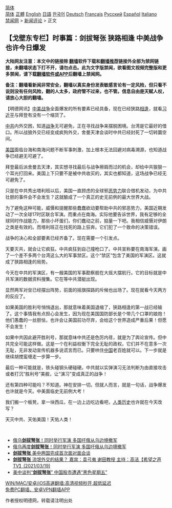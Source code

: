  <!-- 面包屑导航 --> <div class="breadcrumb"><!-- GTranslate: https://gtranslate.io/ -->  <div class="switcher notranslate">  <div class="selected">  <a href="#" onclick="return false;"> 简体</a>  </div>  <div class="option">  <a href="https://www.bannedbook.org" onclick="doGTranslate('zh-CN|zh-CN');jQuery('div.switcher div.selected a').html(jQuery(this).html());return false;" title="简体中文" class="nturl selected"> 简体</a>  <a href="https://www.bannedbook.org/zh-tw/" onclick="doGTranslate('zh-CN|zh-TW');jQuery('div.switcher div.selected a').html(jQuery(this).html());return false;" title="繁體中文" class="nturl"> 正體</a>  <a href="https://www.bannedbook.org/en/" onclick="doGTranslate('zh-CN|en');jQuery('div.switcher div.selected a').html(jQuery(this).html());return false;" title="English" class="nturl"> English</a>  <a href="https://www.bannedbook.org/ja/" onclick="doGTranslate('zh-CN|ja');jQuery('div.switcher div.selected a').html(jQuery(this).html());return false;" title="日本語" class="nturl"> 日語</a>  <a href="https://www.bannedbook.org/ko/" onclick="doGTranslate('zh-CN|ko');jQuery('div.switcher div.selected a').html(jQuery(this).html());return false;" title="한국어" class="nturl"> 한국어</a>  <a href="https://www.bannedbook.org/de/" onclick="doGTranslate('zh-CN|de');jQuery('div.switcher div.selected a').html(jQuery(this).html());return false;" title="Deutsch" class="nturl"> Deutsch</a>  <a href="https://www.bannedbook.org/fr/" onclick="doGTranslate('zh-CN|fr');jQuery('div.switcher div.selected a').html(jQuery(this).html());return false;" title="Français" class="nturl"> Français</a>  <a href="https://www.bannedbook.org/ru/" onclick="doGTranslate('zh-CN|ru');jQuery('div.switcher div.selected a').html(jQuery(this).html());return false;" title="Русский" class="nturl"> Русский</a>  <a href="https://www.bannedbook.org/es/" onclick="doGTranslate('zh-CN|es');jQuery('div.switcher div.selected a').html(jQuery(this).html());return false;" title="Español" class="nturl"> Español</a>  <a href="https://www.bannedbook.org/it/" onclick="doGTranslate('zh-CN|it');jQuery('div.switcher div.selected a').html(jQuery(this).html());return false;" title="Italiano" class="nturl"> Italiano</a>  </div>  </div>      <div class='breadcrumb-sub'><!-- Breadcrumb NavXT 6.3.0 --> <a href="https://www.bannedbook.org/" class="home">禁闻网</a> &gt; <a href="https://www.bannedbook.org/bnews/comments/" class="category">新闻评论</a> &gt; 正文</div></div><h2>【戈壁东专栏】时事篇：剑拔弩张 狭路相逢 中美战争也许今日爆发</h2> <p class="notice"><b>大陆网友注意：本文中的链接除 <a href="https://github.com/bannedbook/fanqiang" >翻墙</a>软件下载和<a href="https://github.com/killgcd/justmysocks/blob/master/README.md">翻墙推荐</a>链接外全部为禁网链接，未翻墙状态下打不开，请勿点击。此为文字版禁闻，欲看图文视频完整版和更多禁闻，请下载<a href="https://github.com/bannedbook/fanqiang">翻墙软件或APP</a>后翻墙上禁闻网。</p><p>备注：翻墙看新闻非常安全，翻墙以真实身份发表敏感言论有一定风险，但只看不说则没有任何风险，翻的人太多，政府管不过来，也不管。信息自由是天赋人权，请放心大胆的翻墙。</b></p>  <div class="entry"> <p>              <a href="https://i1.wp.com/upload-images-bucket-v64rleca837do.s3.eu-west-1.amazonaws.com/wp-content/uploads/2021/08/06160821/232580242_1152718535196457_6640615094514510459_n.jpg?fit=750%2C1118&#038;ssl=1" data-caption=""></a>                            </p> <p>【明德网讯】<a href="https://www.bannedbook.org/bnews/tag/%e4%b8%ad%e7%be%8e%e6%88%98%e4%ba%89/" class="st_tag internal_tag" rel="tag" title="标签 中美战争 下的日志">中美战争</a>全面爆发的所有要素已经具备，现在已经狭路<a href="https://www.bannedbook.org/bnews/tag/%E7%9B%B8%E9%80%A2/" class="st_tag internal_tag" rel="tag" title="标签 相逢 下的日志">相逢</a>，就看<a href="https://www.bannedbook.org/bnews/tag/%e4%b9%a0%e8%bf%91%e5%b9%b3/" class="st_tag internal_tag" rel="tag" title="标签 习近平 下的日志">习近平</a>与拜登有没有一个缩货了。</p> <p><a href="https://www.bannedbook.org/bnews/tag/%e4%b8%ad%e5%85%b1/" class="st_tag internal_tag" rel="tag" title="标签 中共 下的日志">中共</a>内外交困，知道<a href="https://www.bannedbook.org/bnews/tag/%E6%88%98%E4%BA%89/" class="st_tag internal_tag" rel="tag" title="标签 战争 下的日志">战争</a>无可避免，正在寻找战争来摆脱困境。台湾是它最好的借口。所以战狼外交已经变成疯狗外交，舍曼天津会谈时中共已经封死了一切转圜空间。</p> <p><a href="https://www.bannedbook.org/bnews/tag/%e7%be%8e%e5%9b%bd/" class="st_tag internal_tag" rel="tag" title="标签 美国 下的日志">美国</a>面临台海和南海问题不断军事刺激，加上根本无法回避对病毒溯源，也知道战争已经避无可避了。</p> <p>拜登最后派舍曼去天津，其实想寻找最后与战争擦肩而过的机会，却给中共狠狠一个耳光打回来。美国上下只要不是被中共收买的，其实也都知道，这场战争已经无可避免了。</p>  <p>只是在中共秀出塔利班以后，美国一直顾虑的全球邪<a href="https://www.bannedbook.org/bnews/tag/%E6%81%B6%E5%8A%BF%E5%8A%9B/" class="st_tag internal_tag" rel="tag" title="标签 恶势力 下的日志">恶势力</a>联合借机发动，为中共壮胆的事件会不会发生？这就酿成了一个真正的史无前例的最大世界大战。</p> <p>为了避免这种可能，威慑和提醒那些蠢蠢欲动要帮助中共的邪恶势力，美国近期发动了一次全球17时区联合军演。而重点在南海。实际他要告诉世界，我有足够的全球同时作战能力，那些小坏蛋们，你们蠢动之前，掂量一下吧。我相信威慑对伊朗之类是有效的。而塔利班正在找死的路上狂奔。它们犯了一个致命的决策错误。</p> <p>战争的决心和全部要素已经齐备了。现在需要一个引发点。</p> <p>天要灭共，就会让它疯狂。中共疯狂到自己撞枪口了。中共宣称要在南海军演。画了一个差不多两个台湾这么大的军事禁区。这个“禁区”包含了美国的军演区。这就成了狭路相逢的局势。</p> <p>今天在中共的军演区，有一艘美国的军事勘察舰在大摇大摆航行。它的目标就是中共军演的数据资料搜集。它在等中共潜艇出现。</p>  <p>显然两军对垒已经摆出阵势，前面的摇旗探路的斥候也出场了。现在就看今天两方的反应了。</p> <p>如果美国的胜利号悄悄退出，那就意味着美国退缩了，狭路相逢的第一战已经输了。这个事情我有点担心会发生，因为现在美国国防部长是个带几个口罩的娘炮！他们愚蠢的一丝胆怯，也许会让美国前功尽弃，会给这个世界造成严重后果！但愿不会发生！</p> <p>如果中共因此避开胜利号，那就意味中共还是色厉内荏，就是为了舆论宣传。但中共完全可能这样做。这是一个在利益权衡下完全无耻的政权。它们并不在意多一次无耻，无非发动宣传机器多说谎言而已。只要哄住<span class='wp_keywordlink_affiliate'><a href="https://www.bannedbook.org/" title="中国" target="_blank">中国</a></span>老百姓就可以。下一步就是继续胡搅蛮缠走一步算一步。</p> <p>最后一种可能就是，铁头碰钢头硬碰硬。中共就以实弹演习无法判断为由直接攻击或者打沉“胜利号”美舰，让“演习”变成真正的战争！</p> <p>还有第四种可能吗？不知道。神在安排一切。但就人而言，就是一句话，战争爆发也许就是今天。中美面临史无前例大考！</p>  <p>我们搬一个板凳，拿一块西瓜，在一边上边吃边看吧，<span class='wp_keywordlink'><a href="https://www.bannedbook.org/forum3/topic1750.html" title="考古学禁区-被掩藏的人类历史" target="_blank">人类历史</a></span>也许就在今天改写？</p> <p>天灭中共、天佑美国！天佑人类！</p> <p></p> <p>&nbsp;</p> <ul class='op-related-articles' title='相关阅读'> <li><a href='https://www.bannedbook.org/bnews/worldnews/20210416/1527455.html' target='_blank'>俄乌<b>剑拔弩张</b>！同时举行军演 多国吁俄从乌边境撤军</a></li> <li><a href='https://www.bannedbook.org/bnews/comments/20210416/1527383.html' target='_blank'>俄乌再度<b>剑拔弩张</b>！同时举行军演 多国吁俄从乌边境撤军</a></li> <li><a href='https://www.bannedbook.org/bnews/comments/20210320/1508792.html' target='_blank'><b>剑拔弩张</b> 美中两国完成首次面对面会谈</a></li> <li><a href='https://www.bannedbook.org/bnews/comments/20210320/1508771.html' target='_blank'><b>剑拔弩张</b>    流氓外交的结果？   嘉宾：袁弓夷  谢田教授 主持：高洁【希望之声TV】(2021/03/19)</a></li> <li><a href='https://www.bannedbook.org/bnews/cnnews/20210320/1508668.html' target='_blank'>美中谈判“<b>剑拔弩张</b>” 中国股市遭遇“黑色星期五”</a></li> </ul> <p class="texttj"> <a href="https://github.com/bannedbook/fanqiang/wiki/V2ray%E6%9C%BA%E5%9C%BA" target="_blank">WIN/MAC/安卓/iOS高速翻墙:高清视频秒开,超低延迟</a><br/> <a href="https://github.com/bannedbook/fanqiang/wiki/%E7%A6%81%E9%97%BB%E7%BD%91%E5%AE%89%E5%8D%93%E7%BF%BB%E5%A2%99%E6%96%B0%E9%97%BBAPP" target="_blank">免费PC翻墙、安卓VPN翻墙APP</a></p> <p>作者授权明德网，转载请注明出处</p><a name='sharetosocial'></a>  <div style="margin-bottom:5px;padding-bottom:5px;clear:both"> <div id="archive-pix-1" class="banner-ads"> <!-- AuctionX Display platform tag START --> <div id="26318x728x90x621x_ADSLOT2" clicktrack="%%CLICK_URL_ESC%%"></div> <!-- AuctionX Display platform tag END --> </div> <div id="archive-pix-2" class="banner-ads"> <!-- AuctionX Display platform tag START --> <div id="26315x300x250x621x_ADSLOT2" clicktrack="%%CLICK_URL_ESC%%"></div> <!-- AuctionX Display platform tag END --> </div> </div>  <div id="archive-pix-1" class="banner-ads"> <!-- AuctionX Display platform tag START --> <div id="26318x728x90x621x_ADSLOT3" clicktrack="%%CLICK_URL_ESC%%"></div> <!-- AuctionX Display platform tag END --> </div> </div><!--END ENTRY--> 